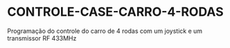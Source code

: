 # CONTROLE-CASE-CARRO-4-RODAS
Programação do controle do carro de 4 rodas com um joystick e um transmissor RF 433MHz
